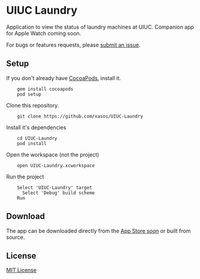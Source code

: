 UIUC Laundry
========

Application to view the status of laundry machines at UIUC. Companion app for Apple Watch coming soon.

For bugs or features requests, please [submit an issue](https://github.com/xasos/UIUC-Laundry/issues/new).

## Setup
If you don't already have [CocoaPods](http://cocoapods.org/), install it.

        gem install cocoapods
        pod setup

Clone this repository.

        git clone https://github.com/xasos/UIUC-Laundry

Install it's dependencies

        cd UIUC-Laundry
        pod install

Open the workspace (not the project)

        open UIUC-Laundry.xcworkspace

Run the project

        Select 'UIUC-Laundry' target
          Select 'Debug' build scheme
        Run

## Download 
The app can be downloaded directly from the [App Store <i>soon</i>](http://appstore.com) or built from source.

## License
[MIT License](LICENSE)

